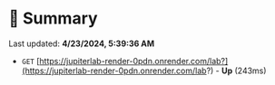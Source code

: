 # 📖 Summary
Last updated: **4/23/2024, 5:39:36 AM**

- `GET` [https://jupiterlab-render-0pdn.onrender.com/lab?](https://jupiterlab-render-0pdn.onrender.com/lab?) - **Up** (243ms)
